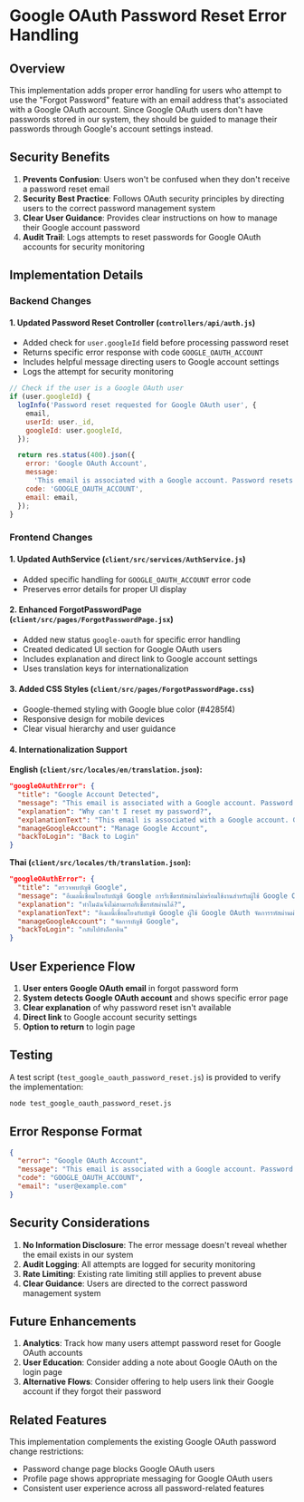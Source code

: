# Google OAuth Password Reset Error Handling

## Overview

This implementation adds proper error handling for users who attempt to use the "Forgot Password" feature with an email address that's associated with a Google OAuth account. Since Google OAuth users don't have passwords stored in our system, they should be guided to manage their passwords through Google's account settings instead.

## Security Benefits

1. **Prevents Confusion**: Users won't be confused when they don't receive a password reset email
2. **Security Best Practice**: Follows OAuth security principles by directing users to the correct password management system
3. **Clear User Guidance**: Provides clear instructions on how to manage their Google account password
4. **Audit Trail**: Logs attempts to reset passwords for Google OAuth accounts for security monitoring

## Implementation Details

### Backend Changes

#### 1. Updated Password Reset Controller (`controllers/api/auth.js`)

- Added check for `user.googleId` field before processing password reset
- Returns specific error response with code `GOOGLE_OAUTH_ACCOUNT`
- Includes helpful message directing users to Google account settings
- Logs the attempt for security monitoring

```javascript
// Check if the user is a Google OAuth user
if (user.googleId) {
  logInfo('Password reset requested for Google OAuth user', {
    email,
    userId: user._id,
    googleId: user.googleId,
  });

  return res.status(400).json({
    error: 'Google OAuth Account',
    message:
      'This email is associated with a Google account. Password resets are not available for Google OAuth users. Please use your Google account to sign in.',
    code: 'GOOGLE_OAUTH_ACCOUNT',
    email: email,
  });
}
```

### Frontend Changes

#### 1. Updated AuthService (`client/src/services/AuthService.js`)

- Added specific handling for `GOOGLE_OAUTH_ACCOUNT` error code
- Preserves error details for proper UI display

#### 2. Enhanced ForgotPasswordPage (`client/src/pages/ForgotPasswordPage.jsx`)

- Added new status `google-oauth` for specific error handling
- Created dedicated UI section for Google OAuth users
- Includes explanation and direct link to Google account settings
- Uses translation keys for internationalization

#### 3. Added CSS Styles (`client/src/pages/ForgotPasswordPage.css`)

- Google-themed styling with Google blue color (#4285f4)
- Responsive design for mobile devices
- Clear visual hierarchy and user guidance

#### 4. Internationalization Support

**English (`client/src/locales/en/translation.json`):**

```json
"googleOAuthError": {
  "title": "Google Account Detected",
  "message": "This email is associated with a Google account. Password resets are not available for Google OAuth users. Please use your Google account to sign in.",
  "explanation": "Why can't I reset my password?",
  "explanationText": "This email is associated with a Google account. Google OAuth users manage their passwords through their Google account settings, not through our application.",
  "manageGoogleAccount": "Manage Google Account",
  "backToLogin": "Back to Login"
}
```

**Thai (`client/src/locales/th/translation.json`):**

```json
"googleOAuthError": {
  "title": "ตรวจพบบัญชี Google",
  "message": "อีเมลนี้เชื่อมโยงกับบัญชี Google การรีเซ็ตรหัสผ่านไม่พร้อมใช้งานสำหรับผู้ใช้ Google OAuth กรุณาใช้บัญชี Google ของคุณเพื่อเข้าสู่ระบบ",
  "explanation": "ทำไมฉันจึงไม่สามารถรีเซ็ตรหัสผ่านได้?",
  "explanationText": "อีเมลนี้เชื่อมโยงกับบัญชี Google ผู้ใช้ Google OAuth จัดการรหัสผ่านผ่านการตั้งค่าบัญชี Google ไม่ใช่ผ่านแอปพลิเคชันของเรา",
  "manageGoogleAccount": "จัดการบัญชี Google",
  "backToLogin": "กลับไปยังล็อกอิน"
}
```

## User Experience Flow

1. **User enters Google OAuth email** in forgot password form
2. **System detects Google OAuth account** and shows specific error page
3. **Clear explanation** of why password reset isn't available
4. **Direct link** to Google account security settings
5. **Option to return** to login page

## Testing

A test script (`test_google_oauth_password_reset.js`) is provided to verify the implementation:

```bash
node test_google_oauth_password_reset.js
```

## Error Response Format

```json
{
  "error": "Google OAuth Account",
  "message": "This email is associated with a Google account. Password resets are not available for Google OAuth users. Please use your Google account to sign in.",
  "code": "GOOGLE_OAUTH_ACCOUNT",
  "email": "user@example.com"
}
```

## Security Considerations

1. **No Information Disclosure**: The error message doesn't reveal whether the email exists in our system
2. **Audit Logging**: All attempts are logged for security monitoring
3. **Rate Limiting**: Existing rate limiting still applies to prevent abuse
4. **Clear Guidance**: Users are directed to the correct password management system

## Future Enhancements

1. **Analytics**: Track how many users attempt password reset for Google OAuth accounts
2. **User Education**: Consider adding a note about Google OAuth on the login page
3. **Alternative Flows**: Consider offering to help users link their Google account if they forgot their password

## Related Features

This implementation complements the existing Google OAuth password change restrictions:

- Password change page blocks Google OAuth users
- Profile page shows appropriate messaging for Google OAuth users
- Consistent user experience across all password-related features
